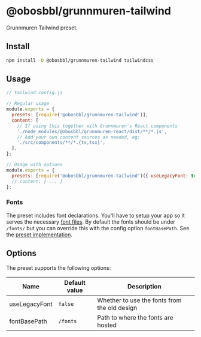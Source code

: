 # @obosbbl/grunnmuren-tailwind

Grunnmuren Tailwind preset.

## Install

```sh
npm install -D @obosbbl/grunnmuren-tailwind tailwindcss
```

## Usage

```js
// tailwind.config.js

// Regular usage
module.exports = {
  presets: [require('@obosbbl/grunnmuren-tailwind')],
  content: [
    // If using this together with Grunnmuren's React components
    './node_modules/@obosbbl/grunnmuren-react/dist/**/*.js',
    // Add your own content sources as needed, eg:
    './src/components/**/*.{ts,tsx}',
  ],
};

// Usage with options
module.exports = {
  presets: [require('@obosbbl/grunnmuren-tailwind')({ useLegacyFont: true, fontBasePath: '/mypath/myfonts' }),
  // content: [ ... ]
};
```

### Fonts

The preset includes font declarations.
You'll have to setup your app so it serves the necessary [font files](../react/public/fonts/).
By default the fonts should be under `/fonts/` but you can override this with the config option `fontBasePath`.
See the [preset implementation](./tailwind-base.cjs).

## Options

The preset supports the following options:

| Name          | Default value | Description                                  |
| ------------- | ------------- | -------------------------------------------- |
| useLegacyFont | `false`       | Whether to use the fonts from the old design |
| fontBasePath  | `/fonts`      | Path to where the fonts are hosted           |
